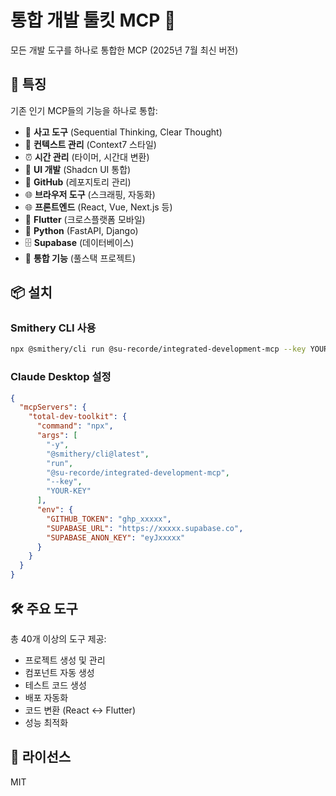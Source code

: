 # 통합 개발 툴킷 MCP 🚀

모든 개발 도구를 하나로 통합한 MCP (2025년 7월 최신 버전)

## 🎯 특징

기존 인기 MCP들의 기능을 하나로 통합:
- 🧠 **사고 도구** (Sequential Thinking, Clear Thought)
- 📝 **컨텍스트 관리** (Context7 스타일)
- ⏰ **시간 관리** (타이머, 시간대 변환)
- 🎨 **UI 개발** (Shadcn UI 통합)
- 🐙 **GitHub** (레포지토리 관리)
- 🌐 **브라우저 도구** (스크래핑, 자동화)
- 🌐 **프론트엔드** (React, Vue, Next.js 등)
- 📱 **Flutter** (크로스플랫폼 모바일)
- 🐍 **Python** (FastAPI, Django)
- 🗄️ **Supabase** (데이터베이스)
- 🔄 **통합 기능** (풀스택 프로젝트)

## 📦 설치

### Smithery CLI 사용
```bash
npx @smithery/cli run @su-recorde/integrated-development-mcp --key YOUR_KEY
```

### Claude Desktop 설정
```json
{
  "mcpServers": {
    "total-dev-toolkit": {
      "command": "npx",
      "args": [
        "-y",
        "@smithery/cli@latest",
        "run",
        "@su-recorde/integrated-development-mcp",
        "--key",
        "YOUR-KEY"
      ],
      "env": {
        "GITHUB_TOKEN": "ghp_xxxxx",
        "SUPABASE_URL": "https://xxxxx.supabase.co",
        "SUPABASE_ANON_KEY": "eyJxxxxx"
      }
    }
  }
}
```

## 🛠️ 주요 도구

총 40개 이상의 도구 제공:
- 프로젝트 생성 및 관리
- 컴포넌트 자동 생성
- 테스트 코드 생성
- 배포 자동화
- 코드 변환 (React ↔ Flutter)
- 성능 최적화

## 📄 라이선스

MIT
